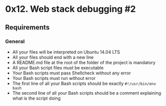 # 0x12. Web stack debugging #2
## Requirements
### General

* All your files will be interpreted on Ubuntu 14.04 LTS
* All your files should end with a new line
* A README.md file at the root of the folder of the project is mandatory
* All your Bash script files must be executable
* Your Bash scripts must pass Shellcheck without any error
* Your Bash scripts must run without error
* The first line of all your Bash scripts should be exactly ```#!/usr/bin/env bash```
* The second line of all your Bash scripts should be a comment explaining what is the script doing


